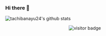 ### Hi there 👋

![tachibanayu24's github stats](https://github-readme-stats.vercel.app/api?username=tachibanayu24&show_icons=true&theme=react&count_private=true)

<p  align="center">
<img src="https://visitor-badge.laobi.icu/badge?page_id=tachibanayu24.tachibanayu24" alt="visitor badge"/>       
</p>

<!--
**tachibanayu24/tachibanayu24** is a ✨ _special_ ✨ repository because its `README.md` (this file) appears on your GitHub profile.

Here are some ideas to get you started:

- 🔭 I’m currently working on ...
- 🌱 I’m currently learning ...
- 👯 I’m looking to collaborate on ...
- 🤔 I’m looking for help with ...
- 💬 Ask me about ...
- 📫 How to reach me: ...
- 😄 Pronouns: ...
- ⚡ Fun fact: ...
-->
